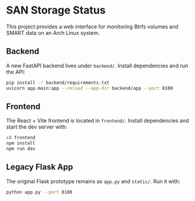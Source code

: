 # SAN Storage Status

This project provides a web interface for monitoring Btrfs volumes and SMART data on an Arch Linux system.

## Backend

A new FastAPI backend lives under `backend/`.
Install dependencies and run the API:

```bash
pip install -r backend/requirements.txt
uvicorn app.main:app --reload --app-dir backend/app --port 8100
```

## Frontend

The React + Vite frontend is located in `frontend/`. Install dependencies and
start the dev server with:

```bash
cd frontend
npm install
npm run dev
```

## Legacy Flask App

The original Flask prototype remains as `app.py` and `static/`.
Run it with:

```bash
python app.py --port 8100
```
